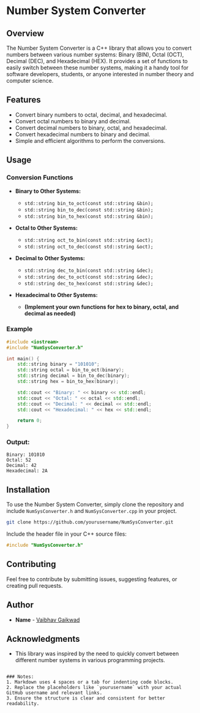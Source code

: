 # Number System Converter

## Overview
The Number System Converter is a C++ library that allows you to convert numbers between various number systems: Binary (BIN), Octal (OCT), Decimal (DEC), and Hexadecimal (HEX). It provides a set of functions to easily switch between these number systems, making it a handy tool for software developers, students, or anyone interested in number theory and computer science.

## Features
- Convert binary numbers to octal, decimal, and hexadecimal.
- Convert octal numbers to binary and decimal.
- Convert decimal numbers to binary, octal, and hexadecimal.
- Convert hexadecimal numbers to binary and decimal.
- Simple and efficient algorithms to perform the conversions.

## Usage

### Conversion Functions

- **Binary to Other Systems:**
  - `std::string bin_to_oct(const std::string &bin);`
  - `std::string bin_to_dec(const std::string &bin);`
  - `std::string bin_to_hex(const std::string &bin);`
  
- **Octal to Other Systems:**
  - `std::string oct_to_bin(const std::string &oct);`
  - `std::string oct_to_dec(const std::string &oct);`
  
- **Decimal to Other Systems:**
  - `std::string dec_to_bin(const std::string &dec);`
  - `std::string dec_to_oct(const std::string &dec);`
  - `std::string dec_to_hex(const std::string &dec);`
  
- **Hexadecimal to Other Systems:**
  - **(Implement your own functions for hex to binary, octal, and decimal as needed)**

### Example

```cpp
#include <iostream>
#include "NumSysConverter.h"

int main() {
    std::string binary = "101010";
    std::string octal = bin_to_oct(binary);
    std::string decimal = bin_to_dec(binary);
    std::string hex = bin_to_hex(binary);

    std::cout << "Binary: " << binary << std::endl;
    std::cout << "Octal: " << octal << std::endl;
    std::cout << "Decimal: " << decimal << std::endl;
    std::cout << "Hexadecimal: " << hex << std::endl;

    return 0;
}
```

### Output:
```
Binary: 101010
Octal: 52
Decimal: 42
Hexadecimal: 2A
```

## Installation
To use the Number System Converter, simply clone the repository and include `NumSysConverter.h` and `NumSysConverter.cpp` in your project.

```bash
git clone https://github.com/yourusername/NumSysConverter.git
```

Include the header file in your C++ source files:

```cpp
#include "NumSysConverter.h"
```

## Contributing
Feel free to contribute by submitting issues, suggesting features, or creating pull requests.

## Author
- **Name** - [Vaibhav Gaikwad](https://github.com/VaibhavGaikwad03)

## Acknowledgments
- This library was inspired by the need to quickly convert between different number systems in various programming projects.
```

### Notes:
1. Markdown uses 4 spaces or a tab for indenting code blocks.
2. Replace the placeholders like `yourusername` with your actual GitHub username and relevant links.
3. Ensure the structure is clear and consistent for better readability.
